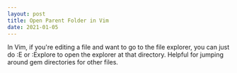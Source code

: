 ```yaml
---
layout: post
title: Open Parent Folder in Vim
date: 2021-01-05
---
```

In Vim, if you're editing a file and want to go to the file explorer, you can just do :E or :Explore to open the explorer at that directory. Helpful for jumping around gem directories for other files.

